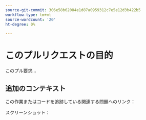 ```yaml
---
source-git-commit: 306e58b62084e1d87a0959312c7e5e12d3b422b5
workflow-type: tm+mt
source-wordcount: '20'
ht-degree: 0%

---
```

# このプルリクエストの目的

このプル要求…

## 追加のコンテキスト

この作業またはコードを追跡している関連する問題へのリンク：


スクリーンショット：

<!-- Add any other context, such as screenshots or test results that demonstrate a fix.

Thank you for taking the time to contribute to our documentation.
-->
